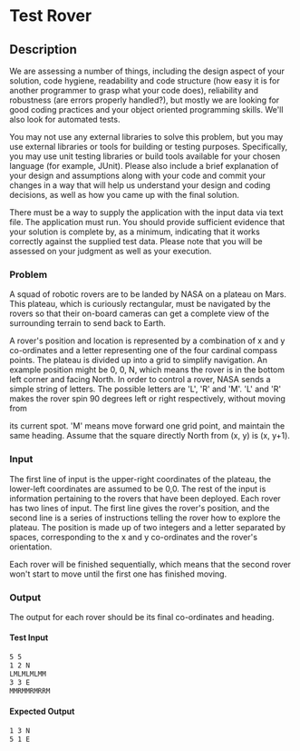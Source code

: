 # Test Rover

## Description

We are assessing a number of things, including the design aspect of
your solution, code hygiene, readability and code structure (how easy
it is for another programmer to grasp what your code does),
reliability and robustness (are errors properly handled?), but mostly
we are looking for good coding practices and your object oriented
programming skills. We'll also look for automated tests.

You may not use any external libraries to solve this problem, but you
may use external libraries or tools for building or testing purposes.
Specifically, you may use unit testing libraries or build tools
available for your chosen language (for example, JUnit). Please also
include a brief explanation of your design and assumptions along with
your code and commit your changes in a way that will help us
understand your design and coding decisions, as well as how you came
up with the final solution.

There must be a way to supply the application with the input data via
text file. The application must run. You should provide sufficient
evidence that your solution is complete by, as a minimum, indicating
that it works correctly against the supplied test data. Please note
that you will be assessed on your judgment as well as your execution.

### Problem

A squad of robotic rovers are to be landed by NASA on a plateau on
Mars. This plateau, which is curiously rectangular, must be navigated
by the rovers so that their on-board cameras can get a complete view
of the surrounding terrain to send back to Earth.

A rover's position and location is represented by a combination of x
and y co-ordinates and a letter representing one of the four cardinal
compass points. The plateau is divided up into a grid to simplify
navigation. An example position might be 0, 0, N, which means the
rover is in the bottom left corner and facing North.
In order to control a rover, NASA sends a simple string of letters.
The possible letters are 'L', 'R' and 'M'. 'L' and 'R' makes the
rover spin 90 degrees left or right respectively, without moving from

its current spot. 'M' means move forward one grid point, and maintain
the same heading.
Assume that the square directly North from (x, y) is (x, y+1).

### Input

The first line of input is the upper-right coordinates of the
plateau, the lower-left coordinates are assumed to be 0,0.
The rest of the input is information pertaining to the rovers that
have been deployed. Each rover has two lines of input. The first line
gives the rover's position, and the second line is a series of
instructions telling the rover how to explore the plateau.
The position is made up of two integers and a letter separated by
spaces, corresponding to the x and y co-ordinates and the rover's
orientation.

Each rover will be finished sequentially, which means that the second
rover won't start to move until the first one has finished moving.

### Output

The output for each rover should be its final co-ordinates and
heading.

#### Test Input

```txt
5 5
1 2 N
LMLMLMLMM
3 3 E
MMRMMRMRRM
```

#### Expected Output

```txt
1 3 N
5 1 E
```

